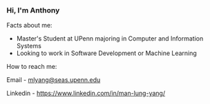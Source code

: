 ### Hi, I'm Anthony

Facts about me:

- Master's Student at UPenn majoring in Computer and Information Systems
- Looking to work in Software Development or Machine Learning 

How to reach me:

Email - mlyang@seas.upenn.edu

Linkedin - https://www.linkedin.com/in/man-lung-yang/


